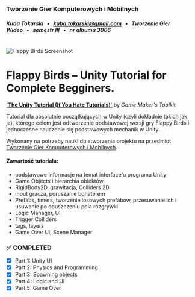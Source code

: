 ### Tworzenie Gier Komputerowych i Mobilnych
##### Kuba Tokarski   •   kuba.tokarski@gmail.com   •   Tworzenie Gier Wideo   •   semestr III   •   nr albumu 3006

#

![Flappy Birds Screenshot](./wsf-flappy-birds_screen.png)

# Flappy Birds – Unity Tutorial for Complete Begginers.

['**The Unity Tutorial (If You Hate Tutorials)**'](https://www.youtube.com/watch?v=XtQMytORBmM) by *Game Maker's Toolkit* 

Tutorial dla absolutnie początkujących w Unity (czyli dokładnie takich jak ja), którego celem jest odtworzenie podstawowej wersji gry Flappy Birds i jednoczesne nauczenie się podstawowych mechanik w Unity.

Wykonany na potrzeby nauki do stworzenia projektu na przedmiot [Tworzenie Gier Komputerowych i Mobilnych](https://github.com/kubatokarski/wsf-tgkim).

#### Zawartość tutoriala:

- podstawowe informacje na temat interface'u programu Unity
- Game Objects i hierarchia obiektów
- RigidBody2D, grawitacja, Colliders 2D
- input gracza, poruszanie bohaterem
- Prefabs, timers, tworzenie losowych prefabów, przesuwanie ich i usuwanie po opuszczeniu pola rozgrywki
- Logic Manager, UI
- Trigger Colliders
- tags, layers
- Game Over UI, Scene Manager


### ✅ COMPLETED

- [X] Part 1: Unity UI
- [X] Part 2: Physics and Programming
- [X] Part 3: Spawning objects
- [X] Part 4: Logic and UI
- [X] Part 5: Game Over